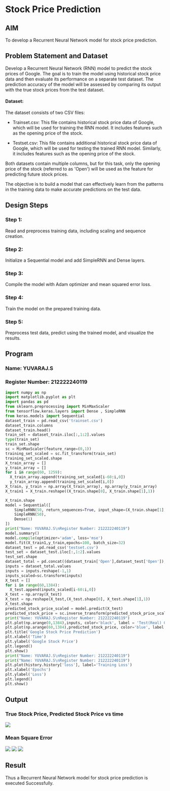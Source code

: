 # Stock Price Prediction

## AIM

To develop a Recurrent Neural Network model for stock price prediction.

## Problem Statement and Dataset
Develop a Recurrent Neural Network (RNN) model to predict the stock prices of Google. The goal is to train the model using historical stock price data and then evaluate its performance on a separate test dataset. The prediction accuracy of the model will be assessed by comparing its output with the true stock prices from the test dataset.
#### Dataset: 
The dataset consists of two CSV files:
- Trainset.csv: This file contains historical stock price data of Google, which will be used for training the RNN model. It includes features such as the opening price of the stock.

- Testset.csv: This file contains additional historical stock price data of Google, which will be used for testing the trained RNN model. Similarly, it includes features such as the opening price of the stock.

Both datasets contain multiple columns, but for this task, only the opening price of the stock (referred to as 'Open') will be used as the feature for predicting future stock prices.

The objective is to build a model that can effectively learn from the patterns in the training data to make accurate predictions on the test data.
## Design Steps

### Step 1:
Read and preprocess training data, including scaling and sequence creation.

### Step 2:
Initialize a Sequential model and add SimpleRNN and Dense layers.

### Step 3:
Compile the model with Adam optimizer and mean squared error loss.

### Step 4:
Train the model on the prepared training data.

### Step 5:
Preprocess test data, predict using the trained model, and visualize the results.


## Program
### Name: YUVARAJ.S
### Register Number: 212222240119
```python
import numpy as np
import matplotlib.pyplot as plt
import pandas as pd
from sklearn.preprocessing import MinMaxScaler
from tensorflow.keras.layers import Dense , SimpleRNN
from keras.models import Sequential
dataset_train = pd.read_csv('trainset.csv')
dataset_train.columns
dataset_train.head()
train_set = dataset_train.iloc[:,1:2].values
type(train_set)
train_set.shape
sc = MinMaxScaler(feature_range=(0,1))
training_set_scaled = sc.fit_transform(train_set)
training_set_scaled.shape
X_train_array = []
y_train_array = []
for i in range(60, 1259):
  X_train_array.append(training_set_scaled[i-60:i,0])
  y_train_array.append(training_set_scaled[i,0])
X_train, y_train = np.array(X_train_array), np.array(y_train_array)
X_train1 = X_train.reshape((X_train.shape[0], X_train.shape[1],1))

X_train.shape
model = Sequential([
    SimpleRNN(50, return_sequences=True, input_shape=(X_train.shape[1], 1)),
    SimpleRNN(50),
    Dense(1)
])
print("Name: YUVARAJ.S\nRegister Number: 212222240119")
model.summary()
model.compile(optimizer='adam', loss='mse')
model.fit(X_train1,y_train,epochs=100, batch_size=32)
dataset_test = pd.read_csv('testset.csv')
test_set = dataset_test.iloc[:,1:2].values
test_set.shape
dataset_total = pd.concat((dataset_train['Open'],dataset_test['Open']),axis=0)
inputs = dataset_total.values
inputs = inputs.reshape(-1,1)
inputs_scaled=sc.transform(inputs)
X_test = []
for i in range(60,1384):
  X_test.append(inputs_scaled[i-60:i,0])
X_test = np.array(X_test)
X_test = np.reshape(X_test,(X_test.shape[0], X_test.shape[1],1))
X_test.shape
predicted_stock_price_scaled = model.predict(X_test)
predicted_stock_price = sc.inverse_transform(predicted_stock_price_scaled)
print("Name: YUVARAJ.S\nRegister Number: 212222240119")
plt.plot(np.arange(0,1384),inputs, color='black', label = 'Test(Real) Google stock price')
plt.plot(np.arange(60,1384),predicted_stock_price, color='blue', label = 'Predicted Google stock price')
plt.title('Google Stock Price Prediction')
plt.xlabel('Time')
plt.ylabel('Google Stock Price')
plt.legend()
plt.show()
print("Name: YUVARAJ.S\nRegister Number: 212222240119")
print("Name: YUVARAJ.S\nRegister Number: 212222240119")
plt.plot(history.history['loss'], label='Training Loss')
plt.xlabel('Epochs')
plt.ylabel('Loss')  
plt.legend()
plt.show()
```
## Output

### True Stock Price, Predicted Stock Price vs time
![](./img/1.png)
### Mean Square Error
![](./img/2.png)
![](./img/3.png)
![](./img/5.png)

## Result
Thus a Recurrent Neural Network model for stock price prediction is executed Successfully.
